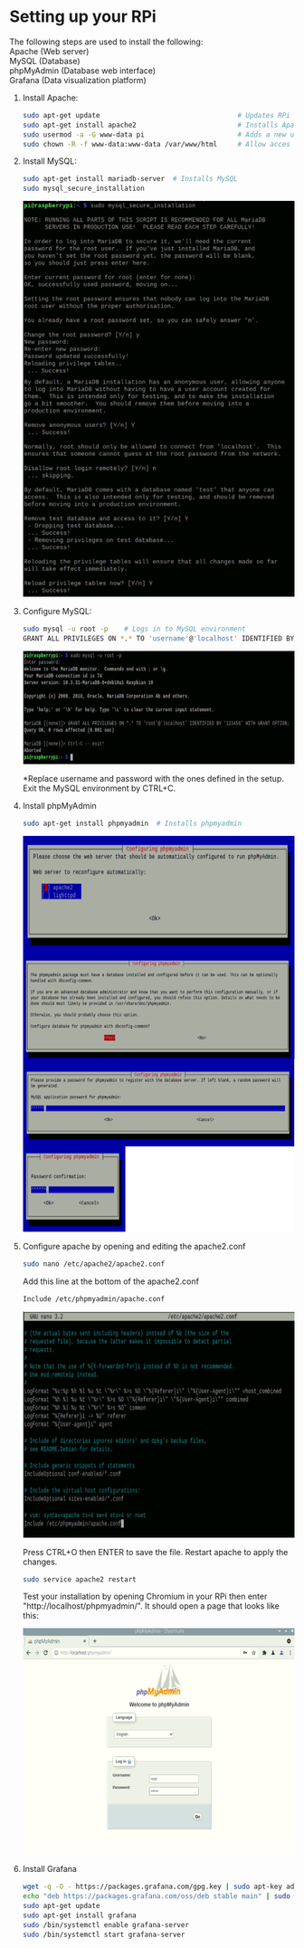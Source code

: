 # Setting up your RPi

The following steps are used to install the following:<br/>
Apache (Web server)<br/>
MySQL (Database)<br/>
phpMyAdmin (Database web interface)<br/>
Grafana (Data visualization platform)<br/>

1. Install Apache: <br/>

   ```bash
   sudo apt-get update                                  # Updates RPi
   sudo apt-get install apache2                         # Installs Apache2
   sudo usermod -a -G www-data pi                       # Adds a new user to access the apache directory
   sudo chown -R -f www-data:www-data /var/www/html     # Allow acces to apache directory
   ```

2. Install MySQL: <br/>

   ```bash
   sudo apt-get install mariadb-server  # Installs MySQL
   sudo mysql_secure_installation
   ```

   <img height="700" width="500" src="/tutorial_images/mysql.png"/>

3. Configure MySQL: <br/>

   ```bash
   sudo mysql -u root -p    # Logs in to MySQL environment
   GRANT ALL PRIVILEGES ON *.* TO 'username'@'localhost' IDENTIFIED BY 'password' WITH GRANT OPTION;
   ```

   <img height="200" width="650" src="/tutorial_images/mysql_2.png"/>

   \*Replace username and password with the ones defined in the setup.
   Exit the MySQL environment by CTRL+C.

4. Install phpMyAdmin <br/>

   ```bash
   sudo apt-get install phpmyadmin  # Installs phpmyadmin
   ```

    <img height="700" width="600" src="/tutorial_images/phpmyadmin.png"/>

5. Configure apache by opening and editing the apache2.conf<br/>

   ```bash
   sudo nano /etc/apache2/apache2.conf
   ```

   Add this line at the bottom of the apache2.conf

   ```bash
   Include /etc/phpmyadmin/apache.conf
   ```

    <img height="400" width="700" src="/tutorial_images/apache.png"/>

   Press CTRL+O then ENTER to save the file.
   Restart apache to apply the changes.

   ```bash
   sudo service apache2 restart
   ```

   Test your installation by opening Chromium in your RPi then enter "http://localhost/phpmyadmin/". It should open a page that looks like this:

   <img height="400" width="600" src="/tutorial_images/phpmyadmin_2.png"/>

6. Install Grafana
   ```bash
   wget -q -O - https://packages.grafana.com/gpg.key | sudo apt-key add -
   echo "deb https://packages.grafana.com/oss/deb stable main" | sudo tee -a /etc/apt/sources.list.d/grafana.list
   sudo apt-get update
   sudo apt-get install grafana
   sudo /bin/systemctl enable grafana-server
   sudo /bin/systemctl start grafana-server
   ```
